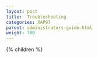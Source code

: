 ```yaml
---
layout: post
title:  Troubleshooting
categories: XAP97
parent: administrators-guide.html
weight: 700
---
```


{% children %}
